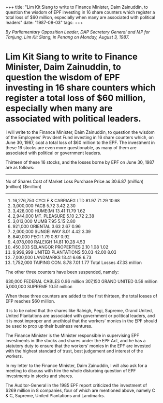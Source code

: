 +++ 
title: "Lim Kit Siang to write to Finance Minister, Daim Zainuddin, to question the wisdom of EPF investing in 16 share counters which register a total loss of $60 million, especially when many are associated with political leaders"
date: "1987-08-03"
tags:
+++

_By Parliamentary Opposition Leader, DAP Secretary General and MP for Tanjung, Lim Kit Siang, in Penang on Monday, August 3, 1987._

# Lim Kit Siang to write to Finance Minister, Daim Zainuddin, to question the wisdom of EPF investing in 16 share counters which register a total loss of $60 million, especially when many are associated with political leaders.

I will write to the Finance Minister, Daim Zainuddin, to question the wisdom of the Employees’ Provident Fund investing in 16 share counters which, on June 30, 1987, coat a total loss of $60 million to the EPF. The investment in these 16 stocks are even more questionable, as many of them are associated with political or government leaders.</u>

Thirteen of these 16 stocks, and the losses borne by EPF on June 30, 1987 are as follows:
_____________________________________________________________________________________
No of Shares				Cost of 			Market 			Loss
                                                                 Purchase	             Price as
								30.6.87
					($million)		($million)	          ($million)
_____________________________________________________________________________________

1.	16,276,750 CYCLE & CARRIAEG LTD      81.97		    71.29			10.68
2.	3,000,000 FACB			         5.72		      3.42			  2.30
3.	3,428,000 HUME(M)			       13.41		    11.79			  1.62
4.	2,944,000 MT. PLEASURE		         5.10		      2.72			  2.38
5.	3,013,000 MUMB			         7.95		      5.15			  2.80
6.	921,000 ORIENTAL			         3.63		      2.67			  0.96
7.	2,000,000 SUNGEI WAY		         8.01		      4.42		               3.39
8.	840,000 PEGI			                      1.79		      0.87			  0.92
9.	4,078,000 RALEIGH			        14.81		     10.28		  4.53
10.	450,003 SELANGOR PROPERTIES	          2.10		       1.08		  1.02
11.	9,999,999 UNITED PLANTATIONS	        50.03	   	     42.00		  8.03
12.	7,000,000 LANDMARKS		        13.41		       6.68		  6.73
13.	1,752,000 TAIPING CON.		          8.78		       7.01		  1.77
														  						Total Losses 		                 47.33 million

The other three counters have been suspended, namely:

   630,000 FEDERAL CABLES 			0.96 million
   307,150 GRAND UNITED			0.59 million
5,000,000 SUPREME			           10.51 million

When these three counters are added to the first thirteen, the total losses of EFP reaches $60 million.

It is to be noted that the shares like Raleigh, Pegi, Supreme, Grand United, United Plantations are associated with government or political leaders, and it is most improper and unethical that the workers’ monies in the EPF should be used to prop up their business ventures.

The Finance Minister is the Minister responsible in supervising EPF investments in tlhe stocks and shares under the EPF Act, and he has a statutory duty to ensure that the workers’ monies in the EPF are invested with the highest standard of trust, best judgement and interest of the workers.

In my letter to the Finance Minister, Daim Zainuddin, I will also ask for a meeting to discuss with him the whole disturbing question of EPF investments in stocks and shares.

The Auditor-General in the 1985 EPF report criticized the investment of $269 million in 8 companies, four of which are mentioned above, namely C & C, Supreme, United Plantations and Landmarks.
 
